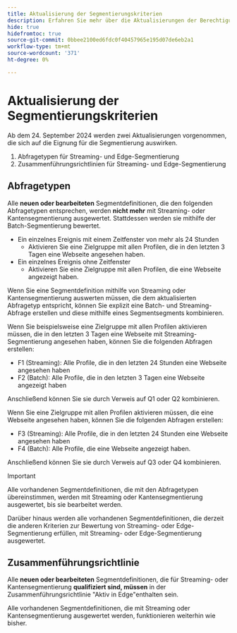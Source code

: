 ```yaml
---
title: Aktualisierung der Segmentierungskriterien
description: Erfahren Sie mehr über die Aktualisierungen der Berechtigungskriterien für die Segmentierung, die sich auf die Arten von Zielgruppen auswirken, die mithilfe von Streaming und Kantensegmentierung bewertet werden können.
hide: true
hidefromtoc: true
source-git-commit: 0bbee2100ed6fdc0f40457965e195d07de6eb2a1
workflow-type: tm+mt
source-wordcount: '371'
ht-degree: 0%

---
```



# Aktualisierung der Segmentierungskriterien

Ab dem 24. September 2024 werden zwei Aktualisierungen vorgenommen, die sich auf die Eignung für die Segmentierung auswirken.

1. Abfragetypen für Streaming- und Edge-Segmentierung
2. Zusammenführungsrichtlinien für Streaming- und Edge-Segmentierung

## Abfragetypen

Alle **neuen oder bearbeiteten** Segmentdefinitionen, die den folgenden Abfragetypen entsprechen, werden **nicht mehr** mit Streaming- oder Kantensegmentierung ausgewertet. Stattdessen werden sie mithilfe der Batch-Segmentierung bewertet.

- Ein einzelnes Ereignis mit einem Zeitfenster von mehr als 24 Stunden
   - Aktivieren Sie eine Zielgruppe mit allen Profilen, die in den letzten 3 Tagen eine Webseite angesehen haben.
- Ein einzelnes Ereignis ohne Zeitfenster
   - Aktivieren Sie eine Zielgruppe mit allen Profilen, die eine Webseite angezeigt haben.

Wenn Sie eine Segmentdefinition mithilfe von Streaming oder Kantensegmentierung auswerten müssen, die dem aktualisierten Abfragetyp entspricht, können Sie explizit eine Batch- und Streaming-Abfrage erstellen und diese mithilfe eines Segmentsegments kombinieren.

Wenn Sie beispielsweise eine Zielgruppe mit allen Profilen aktivieren müssen, die in den letzten 3 Tagen eine Webseite mit Streaming-Segmentierung angesehen haben, können Sie die folgenden Abfragen erstellen:

- F1 (Streaming): Alle Profile, die in den letzten 24 Stunden eine Webseite angesehen haben
- F2 (Batch): Alle Profile, die in den letzten 3 Tagen eine Webseite angezeigt haben

Anschließend können Sie sie durch Verweis auf Q1 oder Q2 kombinieren.

Wenn Sie eine Zielgruppe mit allen Profilen aktivieren müssen, die eine Webseite angesehen haben, können Sie die folgenden Abfragen erstellen:

- F3 (Streaming): Alle Profile, die in den letzten 24 Stunden eine Webseite angesehen haben
- F4 (Batch): Alle Profile, die eine Webseite angezeigt haben.

Anschließend können Sie sie durch Verweis auf Q3 oder Q4 kombinieren.

>[!IMPORTANT]
>
>Alle vorhandenen Segmentdefinitionen, die mit den Abfragetypen übereinstimmen, werden mit Streaming oder Kantensegmentierung ausgewertet, bis sie bearbeitet werden.
>
>Darüber hinaus werden alle vorhandenen Segmentdefinitionen, die derzeit die anderen Kriterien zur Bewertung von Streaming- oder Edge-Segmentierung erfüllen, mit Streaming- oder Edge-Segmentierung ausgewertet.

## Zusammenführungsrichtlinie

Alle **neuen oder bearbeiteten** Segmentdefinitionen, die für Streaming- oder Kantensegmentierung **qualifiziert sind, müssen** in der Zusammenführungsrichtlinie &quot;Aktiv in Edge&quot;enthalten sein.

Alle vorhandenen Segmentdefinitionen, die mit Streaming oder Kantensegmentierung ausgewertet werden, funktionieren weiterhin wie bisher.
